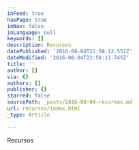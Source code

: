 ```yaml
---
inFeed: true
hasPage: true
inNav: false
inLanguage: null
keywords: []
description: Recursos
datePublished: '2016-08-04T22:58:12.551Z'
dateModified: '2016-08-04T22:58:11.745Z'
title: ''
author: []
via: {}
authors: []
publisher: {}
starred: false
sourcePath: _posts/2016-08-04-recursos.md
url: recursos/index.html
_type: Article

---
```

Recursos